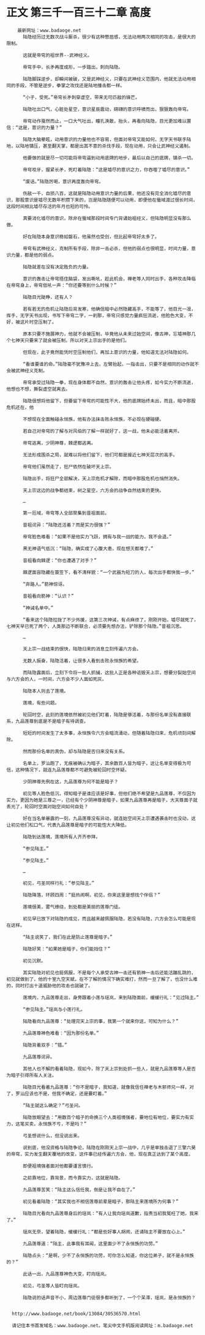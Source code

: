# 正文 第三千一百三十二章 高度
        最新网址：www.badaoge.net
          陆隐经历过无数次战斗厮杀，很少有这种憋屈感，无法动用两次相同的攻击，是很大的限制。
      
          这就是帝穹的祖世界--武神经义。
      
          帝穹手中，长矛再度成形，一步踏出，刺向陆隐。
      
          陆隐脚踩逆步，却瞬间被破，又是武神经义，只要在武神经义范围内，他就无法动用相同的手段，不管是逆步，拳掌之攻伐还是陆地撞击都一样。
      
          “小子，受死。”帝穹长矛刺穿虚空，带来无可匹敌的锋芒。
      
          陆隐吐出口气，心脏处星空，意识星辰震动，磅礴的意识呼啸而出，狠狠轰向帝穹。
      
          帝穹动作戛然而止，一口大气吐出，瞳孔涣散，抬头，再看向陆隐，目光更加难以置信：“这是，意识的力量？”
      
          陆隐大脑晕眩，动用意识的力量他也不容易，但面对帝穹又能如何，无字天书联手陆地，以陆地镇压，甚至翻天掌，都是出其不意的杀伐手段，现在动用，只会让武神经义遏制。
      
          他要做的就是尽一切可能将帝穹逼到动用底牌的地步，最后以自己的底牌，镇杀一切。
      
          帝穹咬牙，握紧长矛，死盯着陆隐：“这是墟尽的意识之力，你吞噬了墟尽的意识。”
      
          “废话。”陆隐厉喝，意识再度轰向帝穹。
      
          伤敌一千，自损八百，这就是陆隐动用意识力量的后果，他还没有完全消化墟尽的意识，那股意识是墟尽无数年积攒下来的，岂是陆隐随便可以动用，即便他在蜃域渡过很长时间，这段时间相比墟尽存活的年月也短的可怜。
      
          真要消化墟尽的意识，除非在蜃域那段时间专门背诵始祖经义，但陆隐明显没有那么做。
      
          好在陆隐本身意识稳如磐石，他虽然也受创，但比起帝穹好太多了。
      
          帝穹有武神经义，克制所有手段，除非一击必杀，但他的弱点也很明显，时间力量，意识力量，都是他的弱点。
      
          陆隐就差在没有决定胜负的力量。
      
          意识的轰击让帝穹捂住脑袋，发出嘶吼，趁此机会，禅老等人同时出手，各种攻击降临在帝穹身上，帝穹低吼一声：“你还要等到什么时候？”
      
          陆隐目光陡睁，还有人？
      
          若有若无的危机让陆隐后背发寒，他确信暗中必然隐藏高手，不能等了，他目光一凛，挥手，无字天书出现，书写下帝穹二字，一刹那，帝穹只感觉力量疯狂流逝，他脸色大变，不好，被这片时空压制了。
      
          原本只要不施展神力，他就不会被压制，毕竟他从未来过始空间，像古神，忘墟神那几个七神天只要来了就会被压制，所以对天上宗出手的是他们。
      
          但现在，此子竟然能凭时空压制他们，再加上意识的力量，他知道无法对陆隐如何。
      
          “看谁要谁的命。”陆隐毫不犹豫冲上去，左臂抬起，一指击出，只要不是相同的动作就不会被武神经义克制。
      
          帝穹承受过陆隐一拳，现在身体都不自然，意识的轰击让他头疼，如今实力不断流逝，他想也不想，撕裂虚空就离去。
      
          陆隐很想将他留下，但要留下帝穹的可能性不大，他的底牌始终未出，而且，暗中那股危机还在，他
      
          不想现在全面触碰永恒族，他有办法抹击败永恒族，不必现在硬碰硬。
      
          若自己对帝穹的了解与对风伯的了解一样就好了，这一战，他未必能活着离开。
      
          帝穹逃离，少阴神尊，棘逻都逃离。
      
          无法形成围杀之局，就难以将他们留下，他们可都是接近七神天层次的高手。
      
          帝穹他们虽然走了，狂尸依然在破坏天上宗。
      
          陆隐出手，将狂尸全部解决，天上宗危机才解除，而暗中那股危机也悄然消失。
      
          天上宗这边的战争都结束，树之星空，六方会的战争自然结束的更快。
      
          …
      
          第一厄域，帝穹等人全部聚集到昔祖面前。
      
          昔祖诧异：“陆隐还活着？而是实力很强？”
      
          帝穹脸色难看：“如果不是他实力飞跃，拥有与我一战的能力，我不会退。”
      
          黑无神语气低沉：“陆隐，确实成了心腹大患，现在想灭都难了。”
      
          昔祖看向棘逻：“你也遭遇了对手？”
      
          棘逻面容隐藏在蓑笠下，看不清样貌：“一个武器为短刀的人，每次出手都快我一步。”
      
          “弃路人。”箭神惊讶。
      
          昔祖看向箭神：“认识？”
      
          “神诫名单中。”
      
          “看来这个陆隐拉拢了不少外援，这第三次神诫，有点麻烦了，刚刚开始，墟尽就死了，七神天早已死了两个，人类那边不断联合，必须要先想办法，铲除那个陆隐。”昔祖沉思。
      
          …
      
          天上宗一战结束的很快，陆隐归来的消息立刻传遍六方会。
      
          无数人振奋，陆隐活着，让很多人看到击败永恒族的希望。
      
          而陆隐露面后，立刻下令将一批人抓捕，这批人正是各种诋毁天上宗，想要分裂始空间与六方会的人，一时间，六方会不少人面如死灰。
      
          陆隐本人则去了莲境。
      
          莲境，有些问题。
      
          轮回时空，此刻的莲境依然被初见他们盯着，陆隐是够活着，与那份名单没有直接联系，九品莲尊到底是不是暗子有待调查。
      
          短短的时间发生了太多事，永恒族令六方会暗流涌动，但随着陆隐归来，危机顷刻间解除。
      
          然而那份名单的真伪，却与陆隐是否归来没有关系。
      
          名单上，罗汕跑了，无痕被确认为暗子，其余数百人皆为暗子，这让名单变得极为可信，这种情况下，就连九品莲尊都不可避免被轮回时空怀疑。
      
          少阴神尊先例在这，九品莲尊为何不能是暗子？
      
          初见等人脸色低沉，得知暗子是谁应该是好事，但他们绝不希望是九品莲尊，不仅因为实力，更因为她是三尊之一，已经有个少阴神尊是暗子，如果九品莲尊再是暗子，大天尊面子就丢光了，轮回时空面对始空间如何自处？
      
          好在当名单暴露的一刻，九品莲尊没有异动，就连始空间天上宗遭遇袭击时也没动，这让初见他们松口气，代表九品莲尊是暗子的可能性大大降低。
      
          陆隐到达莲境，莲境所有人齐齐参拜。
      
          “参见陆主。”
      
          “参见陆主。”
      
          …
      
          初见，弓圣同样行礼：“参见陆主。”
      
          陆隐降落，环顾四周：“挺热闹啊，初见，你来这里是想找个伴侣？”
      
          莲境很美，雾气缭绕，到处都是美丽的莲尊门徒。
      
          初见早已放下对陆隐的成见，而且越来越佩服陆隐，若没有陆隐，六方会怎么可能是现在这样。
      
          “陆主说笑了，我们在此是防止莲尊是暗子。”
      
          陆隐好笑：“如果她是暗子，你们能挡住？”
      
          初见沉默。
      
          其实陆隐对初见也挺佩服，不是每个人承受古神一击还有箭神一击后还能活蹦乱跳的，初见就做到了，他的十室九空天赋，在不了解的情况下确实难打，然而一旦了解了，也没什么难的，同时打出十道威胁他的攻击也就破了。
      
          莲境内，九品莲尊走出，身旁跟着小莲与瑶岚，来到陆隐面前，缓缓行礼：“见过陆主。”
      
          “参见陆主。”瑶岚与小莲行礼。
      
          陆隐看向九品莲尊：“处理完天上宗的事，我第一个就来你这，可知为什么？”
      
          九品莲尊神色难看：“因为那份名单。”
      
          陆隐背着双手：“错。”
      
          九品莲尊诧异。
      
          其他人也不解的看着陆隐，现如今，除了天上宗到处抓一些人，就是九品莲尊等人是否为暗子引得所有人关注。
      
          陆隐目光看着九品莲尊：“你不是暗子，我知道，就像我信任禅老与木邪师兄一样，对了，罗汕应该也不是，但我不确定，还是要盯着。”
      
          “陆主就这么确定？”弓圣问。
      
          陆隐放眼望去：“用数百个暗子的命换三个人类祖境强者，要地位有地位，要实力有实力，这笔买卖，永恒族不亏，不是吗？”
      
          弓圣想说什么，但没说出来。
      
          说到底，他没资格与陆隐争论，陆隐在刚刚天上宗一战中，几乎是单独击退了三擎六昊的帝穹，实力发生翻天覆地的改变，这件事已经传遍六方会，他，现在真正达到了某个高度。
      
          即便祖境强者面对他都要谨言慎行。
      
          之前靠地位，靠背景，而今靠实力，这就是陆隐。
      
          九品莲尊苦笑：“陆主这么信任我，倒是让我不自在了。”
      
          初见看着陆隐：“其实我也不相信莲尊前辈是暗子，那陆主来莲境所为何事？”
      
          陆隐目光看向九品莲尊身后的瑶岚：“有人让我向瑶岚道歉，指责当初我冤枉了她，我来了。”
      
          瑶岚无奈，望着陆隐，缓缓行礼：“都是些好事人胡闹，还请陆主不要放在心上。”
      
          九品莲尊道：“陆主，此事我有耳闻，这里面少不了永恒族的功劳。”
      
          陆隐点头：“是啊，少不了永恒族的功劳，可你怎么知道，你这位弟子，就不是永恒族的？”
      
          此话一出，九品莲尊神色大变，盯向瑶岚。
      
          初见，弓圣等人皆盯向瑶岚。
      
          陆隐说的话声音不小，周边莲尊门徒很多都听到了，一个个呆滞，瑶岚，是永恒族的？
      
      
      http://www.badaoge.net/book/13084/30536570.html
      
      请记住本书首发域名：www.badaoge.net。笔尖中文手机版阅读网址：m.badaoge.net